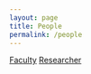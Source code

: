 ```yaml
---
layout: page
title: People
permalink: /people
---
```


[Faculty](/people/faculty.md)
[Researcher](/people/researcher.md)


